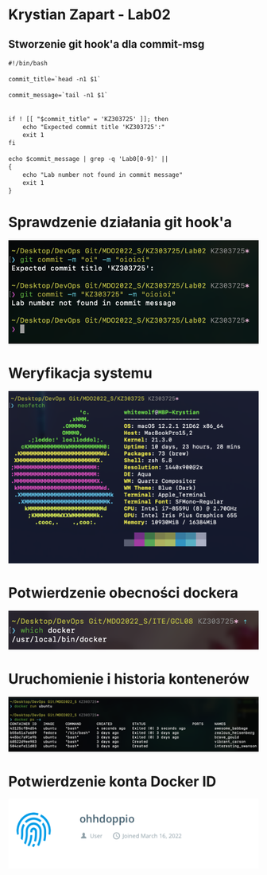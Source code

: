 # Krystian Zapart - Lab02
## Stworzenie git hook'a dla commit-msg

```
#!/bin/bash

commit_title=`head -n1 $1`

commit_message=`tail -n1 $1`


if ! [[ "$commit_title" = 'KZ303725' ]]; then
    echo "Expected commit title 'KZ303725':"
    exit 1
fi

echo $commit_message | grep -q 'Lab0[0-9]' || 
{	
	echo "Lab number not found in commit message"
	exit 1
} 
```

# Sprawdzenie działania git hook'a

![hook_ckeck](./screenshots/hook_check.png)

# Weryfikacja systemu 

![neofetch](./screenshots/neofetch.png)

# Potwierdzenie obecności dockera

![whitch_docker](./screenshots/whitch_docker.png)


# Uruchomienie i historia kontenerów

![docker_check](./screenshots/docker_check.png)

# Potwierdzenie konta Docker ID

![Docker_id](./screenshots/Docker_id.png)

